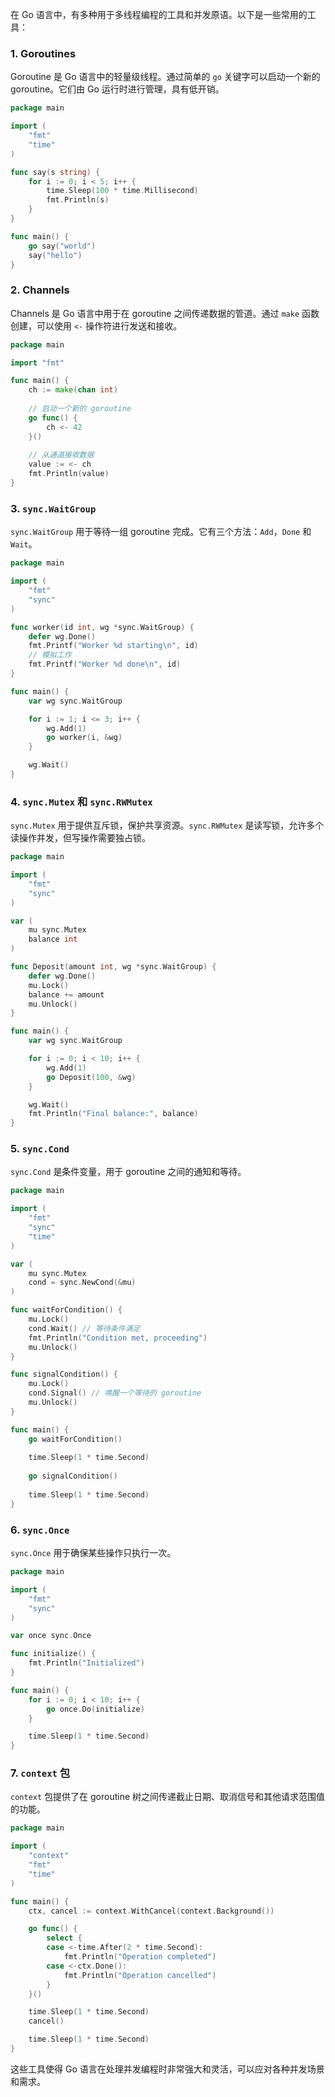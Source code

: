 在 Go 语言中，有多种用于多线程编程的工具和并发原语。以下是一些常用的工具：

### 1. Goroutines

Goroutine 是 Go 语言中的轻量级线程。通过简单的 `go` 关键字可以启动一个新的 goroutine。它们由 Go 运行时进行管理，具有低开销。

```go
package main

import (
    "fmt"
    "time"
)

func say(s string) {
    for i := 0; i < 5; i++ {
        time.Sleep(100 * time.Millisecond)
        fmt.Println(s)
    }
}

func main() {
    go say("world")
    say("hello")
}
```

### 2. Channels

Channels 是 Go 语言中用于在 goroutine 之间传递数据的管道。通过 `make` 函数创建，可以使用 `<-` 操作符进行发送和接收。

```go
package main

import "fmt"

func main() {
    ch := make(chan int)
    
    // 启动一个新的 goroutine
    go func() {
        ch <- 42
    }()
    
    // 从通道接收数据
    value := <- ch
    fmt.Println(value)
}
```

### 3. `sync.WaitGroup`

`sync.WaitGroup` 用于等待一组 goroutine 完成。它有三个方法：`Add`，`Done` 和 `Wait`。

```go
package main

import (
    "fmt"
    "sync"
)

func worker(id int, wg *sync.WaitGroup) {
    defer wg.Done()
    fmt.Printf("Worker %d starting\n", id)
    // 模拟工作
    fmt.Printf("Worker %d done\n", id)
}

func main() {
    var wg sync.WaitGroup

    for i := 1; i <= 3; i++ {
        wg.Add(1)
        go worker(i, &wg)
    }

    wg.Wait()
}
```

### 4. `sync.Mutex` 和 `sync.RWMutex`

`sync.Mutex` 用于提供互斥锁，保护共享资源。`sync.RWMutex` 是读写锁，允许多个读操作并发，但写操作需要独占锁。

```go
package main

import (
    "fmt"
    "sync"
)

var (
    mu sync.Mutex
    balance int
)

func Deposit(amount int, wg *sync.WaitGroup) {
    defer wg.Done()
    mu.Lock()
    balance += amount
    mu.Unlock()
}

func main() {
    var wg sync.WaitGroup

    for i := 0; i < 10; i++ {
        wg.Add(1)
        go Deposit(100, &wg)
    }

    wg.Wait()
    fmt.Println("Final balance:", balance)
}
```

### 5. `sync.Cond`

`sync.Cond` 是条件变量，用于 goroutine 之间的通知和等待。

```go
package main

import (
    "fmt"
    "sync"
    "time"
)

var (
    mu sync.Mutex
    cond = sync.NewCond(&mu)
)

func waitForCondition() {
    mu.Lock()
    cond.Wait() // 等待条件满足
    fmt.Println("Condition met, proceeding")
    mu.Unlock()
}

func signalCondition() {
    mu.Lock()
    cond.Signal() // 唤醒一个等待的 goroutine
    mu.Unlock()
}

func main() {
    go waitForCondition()
    
    time.Sleep(1 * time.Second)
    
    go signalCondition()
    
    time.Sleep(1 * time.Second)
}
```

### 6. `sync.Once`

`sync.Once` 用于确保某些操作只执行一次。

```go
package main

import (
    "fmt"
    "sync"
)

var once sync.Once

func initialize() {
    fmt.Println("Initialized")
}

func main() {
    for i := 0; i < 10; i++ {
        go once.Do(initialize)
    }

    time.Sleep(1 * time.Second)
}
```

### 7. `context` 包

`context` 包提供了在 goroutine 树之间传递截止日期、取消信号和其他请求范围值的功能。

```go
package main

import (
    "context"
    "fmt"
    "time"
)

func main() {
    ctx, cancel := context.WithCancel(context.Background())

    go func() {
        select {
        case <-time.After(2 * time.Second):
            fmt.Println("Operation completed")
        case <-ctx.Done():
            fmt.Println("Operation cancelled")
        }
    }()

    time.Sleep(1 * time.Second)
    cancel()

    time.Sleep(1 * time.Second)
}
```

这些工具使得 Go 语言在处理并发编程时非常强大和灵活，可以应对各种并发场景和需求。